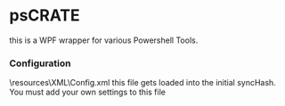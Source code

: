 # psCRATE

this is a WPF wrapper for various Powershell Tools.

### Configuration
\resources\XML\Config.xml 
this file gets loaded into the initial syncHash.  You must add your own settings to this file
